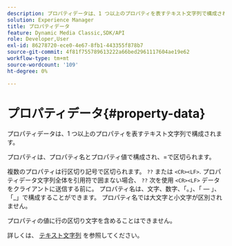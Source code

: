 ```yaml
---
description: プロパティデータは、1 つ以上のプロパティを表すテキスト文字列で構成されます。
solution: Experience Manager
title: プロパティデータ
feature: Dynamic Media Classic,SDK/API
role: Developer,User
exl-id: 86278720-ece0-4e67-8fb1-443355f878b7
source-git-commit: 4f81f755789613222a66bed2961117604ae19e62
workflow-type: tm+mt
source-wordcount: '109'
ht-degree: 0%

---
```


# プロパティデータ{#property-data}

プロパティデータは、1 つ以上のプロパティを表すテキスト文字列で構成されます。

プロパティは、プロパティ名とプロパティ値で構成され、=で区切られます。

複数のプロパティは行区切り記号で区切られます。 `??` または `<CR><LF>`. プロパティデータ文字列全体を引用符で囲まない場合、 `??` 次を使用 `<CR><LF>` データをクライアントに送信する前に。 プロパティ名は、文字、数字、「。」、「 — 」、「_」で構成することができます。 プロパティ名では大文字と小文字が区別されません。

プロパティの値に行の区切り文字を含めることはできません。

詳しくは、 [テキスト文字列](../../../../../../is-api/image-catalog/image-serving-api-ref/c-image-catalog-reference/c-overview/c-common-data-types/r-text-string.md#reference-ae0a9e181b0e40c6bcdb43af7f481d63) を参照してください。
